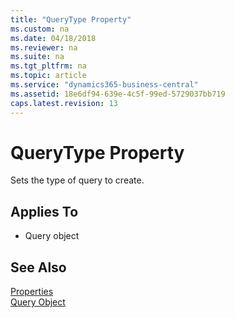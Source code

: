 ```yaml
---
title: "QueryType Property"
ms.custom: na
ms.date: 04/18/2018
ms.reviewer: na
ms.suite: na
ms.tgt_pltfrm: na
ms.topic: article
ms.service: "dynamics365-business-central"
ms.assetid: 18e6df94-639e-4c5f-99ed-5729037bb719
caps.latest.revision: 13
---
```

 
# QueryType Property
Sets the type of query to create. 

## Applies To  
- Query object


## See Also  
 [Properties](devenv-properties.md)   
 [Query Object](../devenv-query-object.md)
